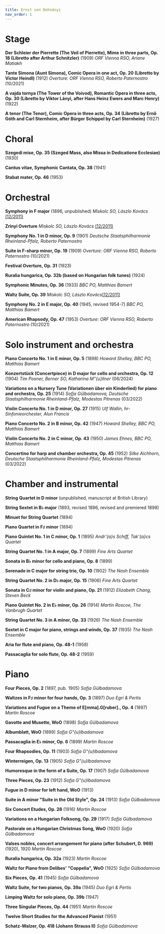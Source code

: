 ```yaml
---
title: Ernst von Dohnányi
nav_order: 1
---
```


# Stage

**Der Schleier der Pierrette (The Veil of Pierrette), Mime in three parts, Op. 18 (Libretto after Arthur Schnitzler)** (1909) *ORF Vienna RSO, Ariane Matiakh*

**Tante Simona (Aunt Simona), Comic Opera in one act, Op. 20 (Libretto by Victor Heindl)** (1912) *Overture: ORF Vienna RSO, Roberto Paternostro* (10/2021)

**A vajda tornya (The Tower of the Voivod), Romantic Opera in three acts, Op. 30 (Libretto by Viktor Lányi, after Hans Heinz Ewers and Marc Henry)** (1922)

**A tenor (The Tenor), Comic Opera in three acts, Op. 34 (Libretto by Ernő Góth and Carl Sternheim, after Bürger Schippel by Carl Sternheim)** (1927)


# Choral

**Szegedi mise, Op. 35 (Szeged Mass, also Missa in Dedicatione Ecclesiae)** (1930)

**Cantus vitae, Symphonic Cantata, Op. 38** (1941)

**Stabat mater, Op. 46** (1953)

# Orchestral

**Symphony in F major** (1896, unpublished) *Miskolc SO, Lászlo Kovács* [(12/2011)](https://www.gramophone.co.uk/reviews/review?slug=dohn%C3%A1nyi-symphony-in-f-zrinyi-overture-no-2)

**Zrinyi Overture** *Miskolc SO, Lászlo Kovács* [(12/2011)](https://www.gramophone.co.uk/reviews/review?slug=dohn%C3%A1nyi-symphony-in-f-zrinyi-overture-no-2)


**Symphony No. 1 in D minor, Op. 9** (1901) *Deutsche Staatsphilharmonie Rheinland-Pfalz, Roberto Paternostro*

**Suite in F-sharp minor, Op. 19** (1909) *Overture: ORF Vienna RSO, Roberto Paternostro* (10/2021)

**Festival Overture, Op. 31** (1923)

**Ruralia hungarica, Op. 32b (based on Hungarian folk tunes)** (1924)

**Symphonic Minutes, Op. 36** (1933) *BBC PO, Matthias Bamert*

**Waltz Suite, Op. 39** *Miskolc SO, Lászlo Kovács*[(12/2011)](https://www.gramophone.co.uk/reviews/review?slug=dohn%C3%A1nyi-symphony-in-f-zrinyi-overture-no-2)

**Symphony No. 2 in E major, Op. 40** (1945, revised 1954-7) *BBC PO, Matthias Bamert*

**American Rhapsody, Op. 47** (1953) *Overture: ORF Vienna RSO, Roberto Paternostro* (10/2021)

# Solo instrument and orchestra

**Piano Concerto No. 1 in E minor, Op. 5** (1898) *Howard Shelley, BBC PO, Matthias Bamert*

**Konzertstück (Concertpiece) in D major for cello and orchestra, Op. 12** (1904) *Tim Posner, Berner SO, Katharina M\"{u}llner* (06/2024)

**Variations on a Nursery Tune (Variationen über ein Kinderlied) for piano and orchestra, Op. 25** (1914) *Sofja Gülbadamova, Deutsche Staatsphilharmonie Rheinland-Pfalz, Modestas Pitrenas* (03/2022)

**Violin Concerto No. 1 in D minor, Op. 27** (1915) *Ulf Wallin, hr-Sinfonieorchester, Alun Francis*

**Piano Concerto No. 2 in B minor, Op. 42** (1947) *Howard Shelley, BBC PO, Matthias Bamert*

**Violin Concerto No. 2 in C minor, Op. 43** (1950) *James Ehnes, BBC PO, Matthias Bamert*

**Concertino for harp and chamber orchestra, Op. 45** (1952) *Silke Aichhorn, Deutsche Staatsphilharmonie Rheinland-Pfalz, Modestas Pitrenas* (03/2022)

# Chamber and instrumental

**String Quartet in D minor** (unpublished, manuscript at British Library)

**String Sextet in B$\flat$ major** (1893, revised 1896, revised and premiered 1898)

**Minuet for String Quartet** (1894)

**Piano Quartet in F$\sharp$ minor** (1894)

**Piano Quintet No. 1 in C minor, Op. 1** (1895) *Andr\'{a}s Schiff, Tak\'{a}cs Quartet*

**String Quartet No. 1 in A major, Op. 7** (1899) *Fine Arts Quartet*

**Sonata in B$\flat$ minor for cello and piano, Op. 8** (1899)

**Serenade in C major for string trio, Op. 10** (1902) *The Nash Ensemble*

**String Quartet No. 2 in D$\flat$ major, Op. 15** (1906) *Fine Arts Quartet*

**Sonata in C$\sharp$ minor for violin and piano, Op. 21** (1912) *Elizabeth Chang, Steven Beck*

**Piano Quintet No. 2 in E$\flat$ minor, Op. 26** (1914) *Martin Roscoe, The Vanbrugh Quartet*

**String Quartet No. 3 in A minor, Op. 33** (1926) *The Nash Ensemble*

**Sextet in C major for piano, strings and winds, Op. 37** (1935) *The Nash Ensemble*

**Aria for flute and piano, Op. 48-1** (1958)

**Passacaglia for solo flute, Op. 48-2** (1959)

# Piano

**Four Pieces, Op. 2** (1897, pub. 1905) *Sofja Gülbadamova*

**Waltzes in F$\sharp$ minor for four hands, Op. 3** (1897) *Duo Egri \& Pertis*

**Variations and Fugue on a Theme of E[mma].G[ruber]., Op. 4** (1897) *Martin Roscoe*

**Gavotte and Musette, WoO** (1898) *Sofja Gülbadamova*

**Albumblatt, WoO** (1899) *Sofja G\"{u}lbadamova*

**Passacaglia in E$\flat$ minor, Op. 6** (1899) *Martin Roscoe*

**Four Rhapsodies, Op. 11** (1903) *Sofja G\"{u}lbadamova*

**Winterreigen, Op. 13** (1905) *Sofja G\"{u}lbadamova*

**Humoresque in the form of a Suite, Op. 17** (1907) *Sofja Gülbadamova*

**Three Pieces, Op. 23** (1912) *Sofja G\"{u}lbadamova*

**Fugue in D minor for left hand, WoO** (1913)

**Suite in A minor "Suite in the Old Style", Op. 24** (1913) *Sofja Gülbadamova*

**Six Concert Etudes, Op. 28** (1916) *Martin Roscoe*

**Variations on a Hungarian Folksong, Op. 29** (1917) *Sofja Gülbadamova*

**Pastorale on a Hungarian Christmas Song, WoO** (1920) *Sofja Gülbadamova*

**Valses nobles, concert arrangement for piano (after Schubert, D. 969)** (1920), 1920 *Martin Roscoe*

**Ruralia hungarica, Op. 32a** (1923) *Martin Roscoe*

**Waltz for Piano from Delibes' "Coppelia", WoO** (1925) *Sofja Gülbadamova*

**Six Pieces, Op. 41** (1945) *Sofja Gülbadamova*

**Waltz Suite, for two pianos, Op. 39a** (1945) *Duo Egri \& Pertis*

**Limping Waltz for solo piano, Op. 39b** (1947)

**Three Singular Pieces, Op. 44** (1951) *Martin Roscoe*

**Twelve Short Studies for the Advanced Pianist** (1951)

**Schatz-Walzer, Op. 418 (Johann Strauss II)** *Sofja Gülbadamova*
